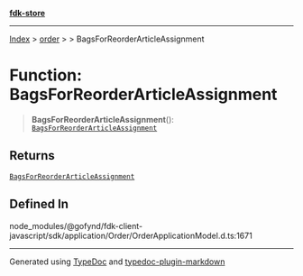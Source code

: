 [**fdk-store**](../../../README.md)
***

[Index](../../../API.md) > [order](../../README.md) > [<internal>](../README.md) > BagsForReorderArticleAssignment

# Function: BagsForReorderArticleAssignment

> **BagsForReorderArticleAssignment**(): [`BagsForReorderArticleAssignment`](../type-aliases/type-alias.BagsForReorderArticleAssignment.md)

## Returns

[`BagsForReorderArticleAssignment`](../type-aliases/type-alias.BagsForReorderArticleAssignment.md)

## Defined In

node\_modules/@gofynd/fdk-client-javascript/sdk/application/Order/OrderApplicationModel.d.ts:1671

***
Generated using [TypeDoc](https://typedoc.org/) and [typedoc-plugin-markdown](https://www.npmjs.com/package/typedoc-plugin-markdown)
